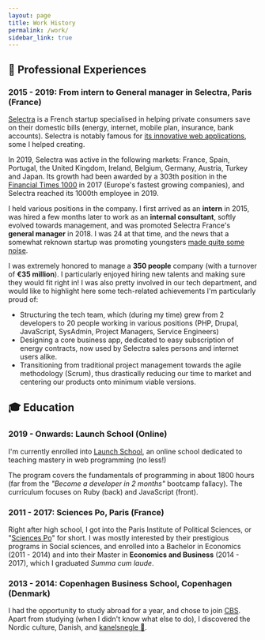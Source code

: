 ```yaml
---
layout: page
title: Work History
permalink: /work/
sidebar_link: true
---
```


## 💼 Professional Experiences

### 2015 - 2019: From intern to General manager in Selectra, Paris (France)

[Selectra](https://selectra.info) is a French startup specialised in helping private 
consumers save on their domestic bills (energy, internet, mobile plan,
insurance, bank accounts). Selectra is notably famous for
[its innovative web applications](https://comparateur.selectra.info),
some I helped creating. 

In 2019, Selectra was active in the following markets: France, Spain, 
Portugal, the United Kingdom, Ireland, Belgium, Germany, Austria, Turkey
and Japan. Its growth had been awarded by a 303th position in the 
[Financial Times 1000](https://ig.ft.com/ft-1000/) in 2017 (Europe's fastest 
growing companies), and  Selectra reached its 1000th employee in 2019.

I held various positions in the company. I first arrived as an **intern** in 
2015, was hired a few months later to work as an **internal consultant**, 
softly evolved towards management, and was promoted Selectra France's
**general manager** in 2018. I was 24 at that time, and the news that a
somewhat reknown startup was promoting youngsters 
[made quite some noise](https://start.lesechos.fr/startups/actu-startups/25-ans-juliette-sinibardy-est-nommee-dg-de-selectra-france-13576.php). 

I was extremely honored to manage a **350 people** company (with 
a turnover of **€35 million**). I particularly enjoyed hiring new talents and
making sure they would fit right in! I was also pretty involved in our tech 
department, and would like to highlight here some tech-related achievements 
I'm particularly proud of:
- Structuring the tech team, which (during my time) grew from 2 developers
to 20 people working in various positions (PHP, Drupal, JavaScript, SysAdmin, 
Project Managers, Service Engineers)
- Designing a core business app, dedicated to easy subscription of energy 
contracts, now used by Selectra sales persons and internet users alike.
- Transitioning from traditional project management towards the 
agile methodology (Scrum), thus drastically reducing our time to market
and centering our products onto minimum viable versions.


## 🎓 Education

### 2019 - Onwards: Launch School (Online)

I'm currently enrolled into [Launch School](https://launchschool.com), an online
school dedicated to teaching mastery in web programming (no less!)

The program covers the fundamentals of programming in about 1800 hours
(far from the *"Become a developer in 2 months"* bootcamp fallacy). The
curriculum focuses on Ruby (back) and JavaScript (front).

### 2011 - 2017: Sciences Po, Paris (France)

Right after high school, I got into the Paris Institute of Political
Sciences, or "[Sciences Po](https://sciencespo.fr)" for short. I was mostly interested
by their prestigious programs in Social sciences, and enrolled into a Bachelor
in Economics (2011 - 2014) and into their Master in **Economics and 
Business** (2014 - 2017), which I graduated *Summa cum laude*.

### 2013 - 2014: Copenhagen Business School, Copenhagen (Denmark)

I had the opportunity to study abroad for a year, and chose to join 
[CBS](https://www.cbs.dk/en). Apart from studying (when I didn't know what 
else to do), I discovered the Nordic culture, Danish, and 
[kanelsnegle 🍪](https://scandinaviadreaming.files.wordpress.com/2014/09/les-kanelsgnels-danois.jpg?w=660).